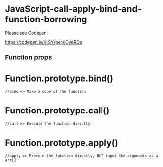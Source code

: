 # JavaScript-call-apply-bind-and-function-borrowing

Please see Codepen:

https://codepen.io/K-SY/pen/jOyeRQg


## Function props

# Function.prototype.bind()

```//bind => Make a copy of the function```

# Function.prototype.call()

```//call => Execute the function directly```

# Function.prototype.apply()

```//apply => Execute the function directly, BUT input the argumants as a arr[]```

